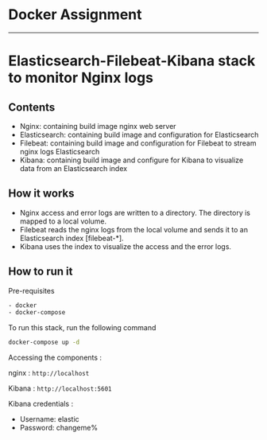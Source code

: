 # Docker Assignment

-------------------------------------------

# Elasticsearch-Filebeat-Kibana stack to monitor Nginx logs

## Contents
- Nginx: containing build image nginx web server
- Elasticsearch: containing build image and configuration for Elasticsearch
- Filebeat: containing build image and configuration for Filebeat to stream nginx logs Elasticsearch
- Kibana: containing build image and configure for Kibana to visualize data from an Elasticsearch index

## How it works

- Nginx access and error logs are written to a directory. The directory is mapped to a local volume.
- Filebeat reads the nginx logs from the local volume and sends it to an Elasticsearch index [filebeat-*].
- Kibana uses the index to visualize the access and the error logs.

## How to run it

Pre-requisites
```bash
- docker
- docker-compose
```

To run this stack, run the following command

```bash
docker-compose up -d
```

Accessing the components :

nginx  : `http://localhost`

Kibana : `http://localhost:5601`

Kibana credentials :
- Username: elastic
- Password: changeme%                  
